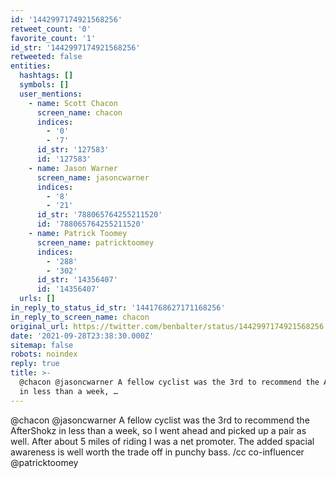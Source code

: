 ```yaml
---
id: '1442997174921568256'
retweet_count: '0'
favorite_count: '1'
id_str: '1442997174921568256'
retweeted: false
entities:
  hashtags: []
  symbols: []
  user_mentions:
    - name: Scott Chacon
      screen_name: chacon
      indices:
        - '0'
        - '7'
      id_str: '127583'
      id: '127583'
    - name: Jason Warner
      screen_name: jasoncwarner
      indices:
        - '8'
        - '21'
      id_str: '788065764255211520'
      id: '788065764255211520'
    - name: Patrick Toomey
      screen_name: patricktoomey
      indices:
        - '288'
        - '302'
      id_str: '14356407'
      id: '14356407'
  urls: []
in_reply_to_status_id_str: '1441768627171168256'
in_reply_to_screen_name: chacon
original_url: https://twitter.com/benbalter/status/1442997174921568256
date: '2021-09-28T23:38:30.000Z'
sitemap: false
robots: noindex
reply: true
title: >-
  @chacon @jasoncwarner A fellow cyclist was the 3rd to recommend the AfterShokz
  in less than a week, …
---
```


@chacon @jasoncwarner A fellow cyclist was the 3rd to recommend the AfterShokz in less than a week, so I went ahead and picked up a pair as well. After about 5 miles of riding I was a net promoter. The added spacial awareness is well worth the trade off in punchy bass. /cc co-influencer @patricktoomey